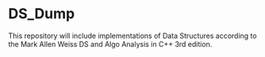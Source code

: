 # DS_Dump

This repository will include implementations of Data Structures according to the Mark Allen Weiss DS and Algo Analysis in C++ 3rd
edition.
